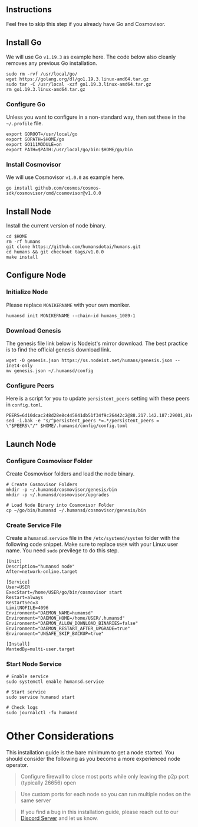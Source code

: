 ## Instructions
Feel free to skip this step if you already have Go and Cosmovisor.


## Install Go
We will use Go `v1.19.3` as example here. The code below also cleanly removes any previous Go installation.

```
sudo rm -rvf /usr/local/go/
wget https://golang.org/dl/go1.19.3.linux-amd64.tar.gz
sudo tar -C /usr/local -xzf go1.19.3.linux-amd64.tar.gz
rm go1.19.3.linux-amd64.tar.gz
```

### Configure Go
Unless you want to configure in a non-standard way, then set these in the `~/.profile` file.

```
export GOROOT=/usr/local/go
export GOPATH=$HOME/go
export GO111MODULE=on
export PATH=$PATH:/usr/local/go/bin:$HOME/go/bin
```


### Install Cosmovisor
We will use Cosmovisor `v1.0.0` as example here.

```
go install github.com/cosmos/cosmos-sdk/cosmovisor/cmd/cosmovisor@v1.0.0
```

## Install Node
Install the current version of node binary.

```
cd $HOME
rm -rf humans
git clone https://github.com/humansdotai/humans.git
cd humans && git checkout tags/v1.0.0
make install
```

## Configure Node
### Initialize Node
Please replace `MONIKERNAME` with your own moniker.

```
humansd init MONIKERNAME --chain-id humans_1089-1
```

### Download Genesis
The genesis file link below is Nodeist's mirror download. The best practice is to find the official genesis download link.

```
wget -O genesis.json https://ss.nodeist.net/humans/genesis.json --inet4-only
mv genesis.json ~/.humansd/config
```

### Configure Peers
Here is a script for you to update `persistent_peers` setting with these peers in `config.toml`.
```
PEERS=6d10dcac248d28e8c445841db51f34f9c26442c2@88.217.142.187:29001,81e49a66b928e3a8ba4ce61e959603b1ecd36d96@89.40.71.226:26656,c28ca17b1bad34a3ee5f0fde7568c73b49741479@65.108.108.54:8888,fbfcef080c6c631b03c6bb2832ae608931b1ce41@136.243.55.237:26656,dbf538cdb0f4d5ae4bd90fe2724b95d75b364ce7@138.3.43.147:26656,f7c4bde2eaeab04aff9872d50d5174472b087114@91.194.30.201:26656,37f2636e526869522131c74f098d507000c71aa0@167.235.115.119:26656,aaf071233f5481d50f20cff0bd0a55e6b3aef948@46.4.112.18:26656,dfccfc9156758de072e7287d442a2d3f00770a98@89.39.106.78:26656,91f91757091dab73f39f32f4502f94408fa79ec7@85.10.211.246:26656,2b882f794ed974031b5b435fbf1a755b668d7529@178.23.126.79:26656,f9344349e8435362bc7f21f67b9b61d2f1d6891b@152.32.174.173:26656,8204f0ddbb462749703a58ad6e4e57c5ea5a3379@193.34.212.99:26656,98274e2dcc6b5520c9818a6fdfcf6bde347f1d70@172.0.1.31:26656,a1ad90f3abf8e2875fb8c11f43498a7a8f63c9ad@139.59.6.61:26656,dc4c999d252b1cf99a341b3e6e752bd173c0fabf@51.89.195.66:28656,1d9face4d74f4d65142fa966b8cd4bb6cb4e8a37@148.113.9.36:26656,025cdc1186815f3f28567b30a1667130f0f6c863@212.47.234.245:26656,f0944423224746e56e51d8761893d20a1b335a79@172.104.108.55:26656,524d635a8b60111ba5e44ca9bea4948d84b5a937@65.109.154.185:30656,521ee99723e7edd9b9b14ada1ed382a14a82b69a@65.109.106.211:26656,f9a289d71b2325ee87e9a358540e64fe97c3cf36@148.113.143.77:26656,c138c2f5362be412ae93b59dd2f529df773fd1a1@116.202.85.52:26656,b05e9018dbe13d5706a6eba13050890865dbe1c2@135.181.208.166:28656,adb426cf95737cd79650749cddd8c881adeeabca@135.181.44.81:26656,32793227512886818e6c13a928ccfd675c0030c3@51.79.82.138:26656,88f612bd4f3f57e3b4b6d9b5ad2bebe69d57450b@77.246.159.0:26656,497886715ac23475f7428bd177b9fa53ff886a8d@167.235.2.246:43957,1f16fe691763a62f262c0d149fae57e22bd2fb47@65.108.126.21:26656,02778d5301e5054ec0ee213902a2ae6f16d03ac8@45.79.208.135:26656,44deaab1264724b6e98ee3882dc2fe19defe033c@135.181.156.110:26656,f913050241ce5fd49ea3783ed21724ad05db7291@65.109.125.235:26656,d48d615723693de93148dd3ef16bbb000a3022cb@44.232.147.30:26656,7fe9fed5e1e07692c332ea38ff4ef5ad2ee0248c@138.201.121.185:26690,20f95f8b8dd32b94b593dc3e8fcf0b0aeb74b85d@94.237.93.65:26656,aad2aadbe97cca1079d983f213ea90805e9fe765@162.55.145.72:46656,9193e655f0581b4acf2e87976ac0b55795359742@167.235.177.226:26656,78040907fb2391c958ffbb5fb170c0c48499da62@10.10.1.135:26656,7ea40560ffd03cfd1fde044427e3410a2aa7a839@65.21.132.27:26656,abd78601b249e56a0d88d8ea361bae8e36cbf804@103.180.28.92:26656,e538c77720999c6d21a2789aebfbffe6e5464d86@104.244.208.243:18456,7d8eea3d6d60c3e60e51b8f55db37e62dc0ec8b4@51.79.77.103:26656,4fc061477e0e08190137145ca8f6629a2564a347@65.108.244.5:12256,2628d82e90f0b58b823fdbc42a1a1629645e2293@51.89.98.102:55686,7889ee17b291451155190d40426e6154be4e1abc@135.181.142.60:15608,9a4c00c2d3bb30204561dbe7d6cb7d1a7ff9880b@65.108.213.235:26656,33f4d6b3a09e5ee651b49b2f6e0eb3294a3adb86@135.181.133.120:26656,250d5926777e735519813157e444f84212fc8290@5.161.216.102:26656,e29d6dab79b5801029bde71d90ffe5d35c7b7424@185.246.87.48:26656,7e0bdd0459f29183c9ec1e62f31f7b678d639452@69.197.23.33:26656
sed -i.bak -e "s/^persistent_peers *=.*/persistent_peers = \"$PEERS\"/" $HOME/.humansd/config/config.toml
```

## Launch Node
### Configure Cosmovisor Folder
Create Cosmovisor folders and load the node binary.

```
# Create Cosmovisor Folders
mkdir -p ~/.humansd/cosmovisor/genesis/bin
mkdir -p ~/.humansd/cosmovisor/upgrades

# Load Node Binary into Cosmovisor Folder
cp ~/go/bin/humansd ~/.humansd/cosmovisor/genesis/bin
```

### Create Service File
Create a `humansd.service` file in the `/etc/systemd/system` folder with the following code snippet. Make sure to replace `USER` with your Linux user name. You need `sudo` previlege to do this step.

```
[Unit]
Description="humansd node"
After=network-online.target

[Service]
User=USER
ExecStart=/home/USER/go/bin/cosmovisor start
Restart=always
RestartSec=3
LimitNOFILE=4096
Environment="DAEMON_NAME=humansd"
Environment="DAEMON_HOME=/home/USER/.humansd"
Environment="DAEMON_ALLOW_DOWNLOAD_BINARIES=false"
Environment="DAEMON_RESTART_AFTER_UPGRADE=true"
Environment="UNSAFE_SKIP_BACKUP=true"

[Install]
WantedBy=multi-user.target
```

### Start Node Service
```
# Enable service
sudo systemctl enable humansd.service

# Start service
sudo service humansd start

# Check logs
sudo journalctl -fu humansd
```

# Other Considerations
This installation guide is the bare minimum to get a node started. You should consider the following as you become a more experienced node operator.



> Configure firewall to close most ports while only leaving the p2p port (typically 26656) open

> Use custom ports for each node so you can run multiple nodes on the same server

> If you find a bug in this installation guide, please reach out to our [Discord Server](https://dc.nodeist.net) and let us know.
